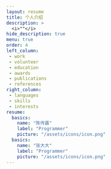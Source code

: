 ```yaml
---
layout: resume
title: 个人介绍
description: >
  <i>""</i>
hide_description: true
menu: true
order: 4
left_column:
 - work
 - volunteer
 - education  
 - awards
 - publications
 - references
right_column:
 - languages
 - skills
 - interests
resume:
  basics:
    name: "陈传露" 
    label: "Programmer" 
    picture: "/assets/icons/icon.png"
  basics:
    name: "张大大" 
    label: "Programmer" 
    picture: "/assets/icons/icon.png"
---
```

